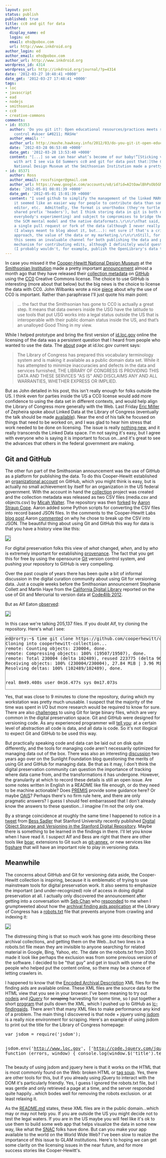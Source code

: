```yaml
---
layout: post
status: publish
published: true
title: cc0 and git for data
author:
  display_name: ed
  login: ed
  email: ehs@pobox.com
  url: http://www.inkdroid.org
author_login: ed
author_email: ehs@pobox.com
author_url: http://www.inkdroid.org
wordpress_id: 4314
wordpress_url: http://inkdroid.org/journal/?p=4314
date: '2012-03-27 10:48:41 +0000'
date_gmt: '2012-03-27 17:48:41 +0000'
tags:
- loc
- javascript
- ead
- nodejs
- smithsonian
- cc0
- creative-commons
comments:
- id: 85353
  author: 'Do you git it?: Open educational resources/practices meets software version
    control #ukoer &#8211; MASHe'
  author_email: ''
  author_url: http://mashe.hawksey.info/2012/03/do-you-git-it-open-educational-resourcespractices-meets-software-version-control/
  date: '2012-03-28 06:53:40 +0000'
  date_gmt: '2012-03-28 13:53:40 +0000'
  content: "[...] so we can hear what’s become of our baby!”[Sticking very loosely
    with art I see via Ed Summers cc0 and git for data post that:]the Cooper-Hewitt
    National Design Museum at the Smithsonian Institution made a pretty [...]"
- id: 85371
  author: Ross
  author_email: rossfsinger@gmail.com
  author_url: https://www.google.com/accounts/o8/id?id=AItOawlBhPsOb5GN8bfRnBAf9sp8p3TO9o2CYyA
  date: '2012-05-01 08:01:39 +0000'
  date_gmt: '2012-05-01 15:01:39 +0000'
  content: "I used github to simplify the management of the linked MARC codes RDF:\r\n\r\nhttps://github.com/rsinger/LinkedMARCCodes\r\n\r\nsince
    it seemed like an easier way for people to contribute data than some homegrown
    editor, etc.  Admittedly, the format is unorthodox (they're turtle fragments with
    shared prefix 'headers'), but I think storing data in git is both new (and thus
    everybody's experimenting) and subject to compromises to bridge the gaps between
    the SCM mental model and the native dataformats.\r\n\r\nThat said, I haven't gotten
    a single pull request or fork of the data (although I never really did much advertisement
    (I always meant to blog about it, but...): not sure if that's a critique of my
    approach, the value of the data or my marketing.\r\n\r\nStill, for smaller datasets,
    this seems an invaluable channel for both publishing the data and providing a
    mechanism for contributing edits, although I definitely would question its scalability
    (I probably wouldn't, for example, publish the OpenLibrary's data this way)."
---
```


<p>In case you missed it the <a href="http://cooperhewitt.org">Cooper-Hewitt National Design Museum</a> at the <a href="http://www.si.edu">Smithsonian Institution</a> made a pretty important <a href="http://labs.cooperhewitt.org/2012/releasing-collection-github/">announcement</a> almost a month ago that they have released their <a href="http://www.cooperhewitt.org/collections/data">collection metadata</a> on <a href="https://github.com/cooperhewitt/collection">GitHub</a> using the <a href="http://creativecommons.org/about/cc0">CC0</a> Creative Commons license. The choice to use GitHub is interesting (more about that below) but the big news is the choice to license the data with CC0. John Wilbanks wrote a nice <a href="http://del-fi.org/post/19787775081/us-government-and-cc0<br />
">piece</a> about why the use of CC0 is important. Rather than paraphrase I'll just quote his main point:</p>
<blockquote><p>
... the fact that the Smithsonian has gone to CC0 is actually a great step. It means that data owners inside the USG have the latitude to use tools that put USG works into a legal status outside the US that is interoperable with their public domain status inside the US, and that’s an unalloyed Good Thing in my view.
</p></blockquote>
<p>While I helped prototype and bring the first version of <a href="http://id.loc.gov">id.loc.gov</a> online the licensing of the data was a persistent question that I heard from people who wanted to use the data. The <a href="http://id.loc.gov/about/">about</a> page at id.loc.gov current says:</p>
<blockquote><p>
The Library of Congress has prepared this vocabulary terminology system and is making it available as a public domain data set. While it has attempted to minimize inaccuracies and defects in the data and services furnished, THE LIBRARY OF CONGRESS IS PROVIDING THIS DATA AND THESE SERVICES "AS IS" AND DISCLAIMS ANY AND ALL WARRANTIES, WHETHER EXPRESS OR IMPLIED.
</p></blockquote>
<p>But as John detailed in his post, this isn't really enough for folks outside the US. I think even for parties inside the US a CC0 license would add more confidence to using the data set in different contexts, and would help align the Library of Congress more generally with the Web. Last Friday <a href="https://twitter.com/erimille">Eric Miller</a> of Zepheira spoke about Linked Data at the Library of Congress (eventually the talk should be made <a href="http://www.loc.gov/today/cyberlc/results.php?mode=s&cat=45">available</a>). Near the end of his talk he focused on things that need to be worked on, and I was glad to hear him stress that work needed to be done on licensing. The issue is really <a href="http://cloudofdata.com/2009/10/licensing-of-linked-data/">nothing new</a>, and it really transcends the Linked Data space. I'm not saying it's easy, but I agree with everyone who is saying it is important to focus on...and it's great to see the advances that others in the federal government are making.</p>
<h2>Git and GitHub</h2>
<p>The other fun part of the Smithsonian announcement was the use of GitHub as a platform for publishing the data. To do this Cooper-Hewitt established an <a href="https://github.com/cooperhewitt/collection">organizational account</a> on GitHub, which you might think is easy, but is actually no small achievement by itself for an organization in the US federal government. With the account in hand  the <a href="http://github.com/cooperhewitt/collection">collection</a> project was created and the collection metadata was released as two CSV files (media.csv and objects.csv) by <a href="http://labs.cooperhewitt.org/author/micah/">Micah Walter</a>. The repository was then <a href="https://github.com/straup/collection">forked</a> by <a href="http://www.aaronland.info/">Aaron Straup Cope</a>. Aaron added some Python scripts for converting the CSV files into record based JSON files. In the comments to the Cooper-Hewitt Labs <a href="http://labs.cooperhewitt.org/2012/releasing-collection-github/">blog post</a> Aaron <a href="http://labs.cooperhewitt.org/2012/releasing-collection-github/#comment-449050855">commented</a> on why he chose to break up the CSV into JSON. The beautiful thing about using Git and GitHub this way for data is that you have a history view like this:</p>
<p><a href="https://github.com/cooperhewitt/collection/commits/master/"><img src="http://inkdroid.org/images/cooperhewitt-github-history.png" style="border: thin gray solid;"/></a></p>
<p>For digital preservation folks this view of <em>what</em> changed, <em>when</em>, and by <em>who</em> is extremely important for establishing <a href="http://en.wikipedia.org/wiki/Provenance">provenance</a>. The fact that you get this for free by using the opensource <a href="http://git-scm.com/">Git</a> version control system, and pushing your repository to GitHub is very compelling.</p>
<p>Over the past couple of years there has been quite a bit of informal discussion in the digital curation community about using Git for versioning data. Just a couple weeks before the Smithsonian announcement Stephanie Collett and Martin Haye from the <a href="http://www.cdlib.org/">California Digital Library</a> reported on the use of Git and Mercurial to version data at <a href="http://code4lib.org/conference/2012/collett">Code4lib 2012</a>.</p>
<p>But as Alf Eaton <a href="https://twitter.com/invisiblecomma/status/183140416848281600">observed</a>:</p>
<p><a href="https://twitter.com/invisiblecomma/status/183140416848281600"><img src="http://inkdroid.org/images/cooperhewitt-alf.png" style="border: thin gray solid;"/></a></p>
<p>In this case we're talking 205,137 files. If you doubt Alf, try cloning the repository. Here's what I see:</p>
<pre style="border: thin solid gray;">
ed@rorty:~$ time git clone https://github.com/cooperhewitt/collection.git cooperhewitt-collection
Cloning into cooperhewitt-collection...
remote: Counting objects: 230004, done.
remote: Compressing objects: 100% (19507/19507), done.
remote: Total 230004 (delta 102489), reused 223775 (delta 96260)
Receiving objects: 100% (230004/230004), 27.84 MiB | 3.96 MiB/s, done.
Resolving deltas: 100% (102489/102489), done.

real    8m49.408s
user    0m16.477s
sys 0m17.073s
</pre>
<p>Yes, that was close to 9 minutes to clone the repository, during which my workstation was pretty much unusable. I suspect that the majority of the time was spent in I/O but more research would be required to know for sure. There are also <a href="http://stackoverflow.com/questions/540535/managing-large-binary-files-with-git">challenges</a> to using Git for large binary files, which are very common in the digital preservation space. Git and GitHub were designed for versioning code. As any experienced programmer will <a href="http://blog.cleartrip.com/2007/7/7/lisp-is-sin-and-all-data-is-code/">tell you</a>: at a certain level of abstraction all code is data, and all data is code. So it's not illogical to expect Git and GitHub to be used this way.</p>
<p>But practically speaking code and data can be laid out on disk quite differently, and the tools for managing code aren't necessarily optimized for managing data out of the box. There was also an interesting <a href="http://sunlightlabs.com/blog/2010/we-dont-need-a-github-for-data/">discussion</a> two years ago over on the Sunlight Foundation blog questioning the merits of using Git and GitHub for managing data.  Be that as it may, I don't think the digital preservation community can question the importance of tracking where data came from, and the transformations it has undergone. However, the granularity at which to record these details is still an open issue. Are some notes written in English in a README like file enough, or do they need to be machine actionable? Does <a href="http://www.loc.gov/standards/premis/">PREMIS</a> provide some guidance here? Or maybe <a href="http://en.wikipedia.org/wiki/Open_Archival_Information_System">OAIS</a>? Perhaps there's no firm rule here, and there are only pragmatic answers? I guess I should feel embarrassed that I don't already know the answers to these question...I imagine I'm not the only one.</p>
<p>By a strange coincidence at roughly the same time I happened to notice in a  <a href="https://twitter.com/eosadler/status/183676338908041216">tweet</a> from <a href="http://www.ibiblio.org/bess/?page_id=2">Bess Sadler</a> that Stanford University recently published <a href="http://lib.stanford.edu/files/Digital%20Object%20Storage%20and%20Versioning.pdf">Digital Object Storage and Versioning in the Stanford Digital Repository</a>. Maybe there is something to be learned in the findings in there. I'll let you know when I have read it. I suspect Alf and Bess are right that there are other tools like <a href="http://code.google.com/p/boar/">boar</a>, extensions to Git such as <a href="http://git-annex.branchable.com/">git-annex</a>, or new services like <a href="http://figshare.com/">figshare</a> that will have an important role to play in versioning data.</p>
<h2>Meanwhile</h2>
<p>The concerns about GitHub and Git for versioning data aside, the Cooper-Hewitt collection is inspiring, because it is emblematic of trying to use mainstream tools for digital preservation work. It also seems to emphasize the important (and under-recognized) role of access in doing digital preservation at all. I actually only discovered the announcement after getting into a conversation with <a href="http://www.sebchan.com/">Seb Chan</a> who <a href="https://twitter.com/sebchan/status/183028334177959936">responded</a> to me when I grumptweeted about how the <a href="http://findingaids.loc.gov">archival finding aids application</a> at the Library of Congress has a <a href="http://findingaids.loc.gov/robots.txt">robots.txt</a> file that prevents anyone from crawling and indexing it:</p>
<p><a href="https://twitter.com/sebchan/status/183028334177959936"><img src="http://inkdroid.org/images/sebchan-tweet.png" style="border: thin gray solid;"/></a></p>
<p>The distressing thing is that so much work has gone into describing these archival collections, and getting them on the Web...but two lines in a robots.txt file mean they are invisible to anyone searching for related material in Google, Bing, Yahoo, etc. The date on the robots.txt from 2003 made it look like perhaps the exclusion was from some previous version of the software. I decided to be "that guy" and get in touch with some of the people who helped put the content online, so there may be a chance of letting crawlers in.</p>
<p>I happened to know that the <a href="http://www.loc.gov/ead/">Encoded Archival Description</a> XML files for the finding aids are available online. These XML files are the source data for the HTML view that you see in your browser. I've been meaning to try out <a href="http://nodejs.org">nodejs</a> and <a href="http://jquery.com">jQuery</a> for <strike>scraping</strike> harvesting for some time, so I put together a short <a href="https://github.com/edsu/lc-findingaids/blob/master/harvest.js">program</a> that pulls down the XML, which I pushed up to GitHub as <a href="http://github.com/edsu/lc-findingaids">lc-findingaids</a>. There aren't that many XML files to make performance any kind of a problem. The main thing I discovered is that node + jquery using <a href="https://github.com/tmpvar/jsdom">jsdom</a> is a really nice environment for scraping. Here's an example of using jsdom to print out the title for the Library of Congress homepage:</p>
<pre lang="javascript">
var jsdom = require('jsdom');

jsdom.env('http://www.loc.gov', ['http://code.jquery.com/jquery-1.5.min.js'], function (errors, window) {
  console.log(window.$('title').text());
});
</pre>
<p>The beauty of using jsdom and jquery here is that it works on the HTML that is most commonly found on the Web: broken HTML or <a href="http://en.wikipedia.org/wiki/Tag_soup">tag soup</a>. Yes, there are other tools for this, but if you already using jQuery to interact with the DOM it's particularly friendly. Yes, I guess I ignored the robots.txt file, but I was gentle and only retrieved a page at a time, and the server responded quite happily...which bodes well for removing the robots exclusion. or at least relaxing it.</p>
<p>As the <a href="https://github.com/edsu/lc-findingaids/blob/master/README.md">README.md</a> states, these XML files are in the public domain...which may or may not help you. If you are outside the US you might decide not to test the legal waters. If you are in the US maybe you will feel like it's ok to use them to build some web app that helps visualize the data in some new way, like what the <a href="http://socialarchive.iath.virginia.edu/">SNAC</a> folks have done. But can you make your app available to the world on the World Wide Web? I've been slow to realize the importance of this issue to GLAM institutions. Here's to hoping we can get some clarity on the licensing issues in the near future, and for more success stories like Cooper-Hewitt's.</p>
